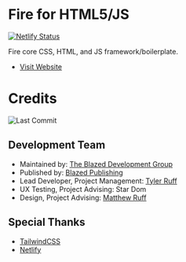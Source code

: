 # Fire for HTML5/JS

[![Netlify Status](https://api.netlify.com/api/v1/badges/aab79398-3282-4561-82ca-e1c9b92b1648/deploy-status)](https://app.netlify.com/sites/fire-core/deploys)

Fire core CSS, HTML, and JS framework/boilerplate.

- [Visit Website](https://fire-core.netlify.app/)

# Credits
![Last Commit](https://img.shields.io/github/last-commit/blazed-space/fire?style=for-the-badge "Last Commit")

## Development Team
- Maintained by: [The Blazed Development Group](https://www.facebook.com/groups/blzdev)
- Published by: [Blazed Publishing](https://blazed.xyz/)
- Lead Developer, Project Management: [Tyler Ruff](https://github.com/tyler-ruff)
- UX Testing, Project Advising: Star Dom
- Design, Project Advising: [Matthew Ruff](https://github.com/matt-ruff)

## Special Thanks
- [TailwindCSS](https://tailwindcss.com/)
- [Netlify](https://netlify.com/)